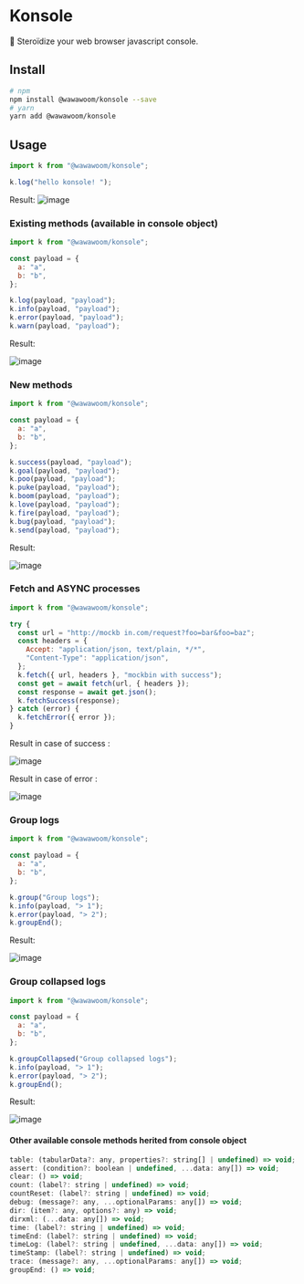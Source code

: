 # Konsole

🚀 Steroïdize your web browser javascript console.

## Install

```bash
# npm
npm install @wawawoom/konsole --save
# yarn
yarn add @wawawoom/konsole
```

## Usage

```js
import k from "@wawawoom/konsole";

k.log("hello konsole! ");
```

Result:
![image](https://user-images.githubusercontent.com/2874281/138954419-5e8e4d14-b3b7-4f98-8e1a-90132c0f3a8e.png)

### Existing methods (available in console object)

```js
import k from "@wawawoom/konsole";

const payload = {
  a: "a",
  b: "b",
};

k.log(payload, "payload");
k.info(payload, "payload");
k.error(payload, "payload");
k.warn(payload, "payload");
```

Result:

![image](https://user-images.githubusercontent.com/2874281/138955954-20824008-f9d3-4774-a495-8a5433a4f043.png)

### New methods

```js
import k from "@wawawoom/konsole";

const payload = {
  a: "a",
  b: "b",
};

k.success(payload, "payload");
k.goal(payload, "payload");
k.poo(payload, "payload");
k.puke(payload, "payload");
k.boom(payload, "payload");
k.love(payload, "payload");
k.fire(payload, "payload");
k.bug(payload, "payload");
k.send(payload, "payload");
```

Result:

![image](https://user-images.githubusercontent.com/2874281/138957718-a8f134cc-3f9e-43f9-af0e-829b172755fd.png)

### Fetch and ASYNC processes

```js
import k from "@wawawoom/konsole";

try {
  const url = "http://mockb in.com/request?foo=bar&foo=baz";
  const headers = {
    Accept: "application/json, text/plain, */*",
    "Content-Type": "application/json",
  };
  k.fetch({ url, headers }, "mockbin with success");
  const get = await fetch(url, { headers });
  const response = await get.json();
  k.fetchSuccess(response);
} catch (error) {
  k.fetchError({ error });
}
```

Result in case of success :

![image](https://user-images.githubusercontent.com/2874281/138960340-1f1fcbe5-97ba-4bc7-8b05-cdd96c1e692d.png)

Result in case of error :

![image](https://user-images.githubusercontent.com/2874281/138960523-ad0a183e-8507-416d-950a-5a8095cc1d0d.png)

### Group logs

```js
import k from "@wawawoom/konsole";

const payload = {
  a: "a",
  b: "b",
};

k.group("Group logs");
k.info(payload, "> 1");
k.error(payload, "> 2");
k.groupEnd();
```

Result:

![image](https://user-images.githubusercontent.com/2874281/138956507-a2455667-a204-4e5d-ae31-c0d8ec260061.png)

### Group collapsed logs

```js
import k from "@wawawoom/konsole";

const payload = {
  a: "a",
  b: "b",
};

k.groupCollapsed("Group collapsed logs");
k.info(payload, "> 1");
k.error(payload, "> 2");
k.groupEnd();
```

Result:

![image](https://user-images.githubusercontent.com/2874281/138957035-35d279b6-6d39-4a64-b34f-fc0b4d70d547.png)

#### Other available console methods herited from console object

```js
table: (tabularData?: any, properties?: string[] | undefined) => void;
assert: (condition?: boolean | undefined, ...data: any[]) => void;
clear: () => void;
count: (label?: string | undefined) => void;
countReset: (label?: string | undefined) => void;
debug: (message?: any, ...optionalParams: any[]) => void;
dir: (item?: any, options?: any) => void;
dirxml: (...data: any[]) => void;
time: (label?: string | undefined) => void;
timeEnd: (label?: string | undefined) => void;
timeLog: (label?: string | undefined, ...data: any[]) => void;
timeStamp: (label?: string | undefined) => void;
trace: (message?: any, ...optionalParams: any[]) => void;
groupEnd: () => void;
```
